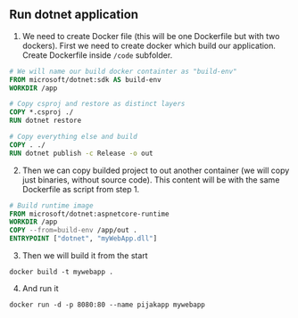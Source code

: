 ## Run dotnet application

1. We need to create Docker file (this will be one Dockerfile but with two dockers). First we need to create docker which build our application. Create Dockerfile inside `/code` subfolder.

```Dockerfile
# We will name our build docker containter as "build-env"
FROM microsoft/dotnet:sdk AS build-env
WORKDIR /app

# Copy csproj and restore as distinct layers
COPY *.csproj ./
RUN dotnet restore

# Copy everything else and build
COPY . ./
RUN dotnet publish -c Release -o out
```

2. Then we can copy builded project to out another container (we will copy just binaries, without source code). This content will be with the same Dockerfile as script from step 1.

```Dockerfile
# Build runtime image
FROM microsoft/dotnet:aspnetcore-runtime
WORKDIR /app
COPY --from=build-env /app/out .
ENTRYPOINT ["dotnet", "myWebApp.dll"]
```

3. Then we will build it from the start

```posh
docker build -t mywebapp .
```

4. And run it

```posh
docker run -d -p 8080:80 --name pijakapp mywebapp
```